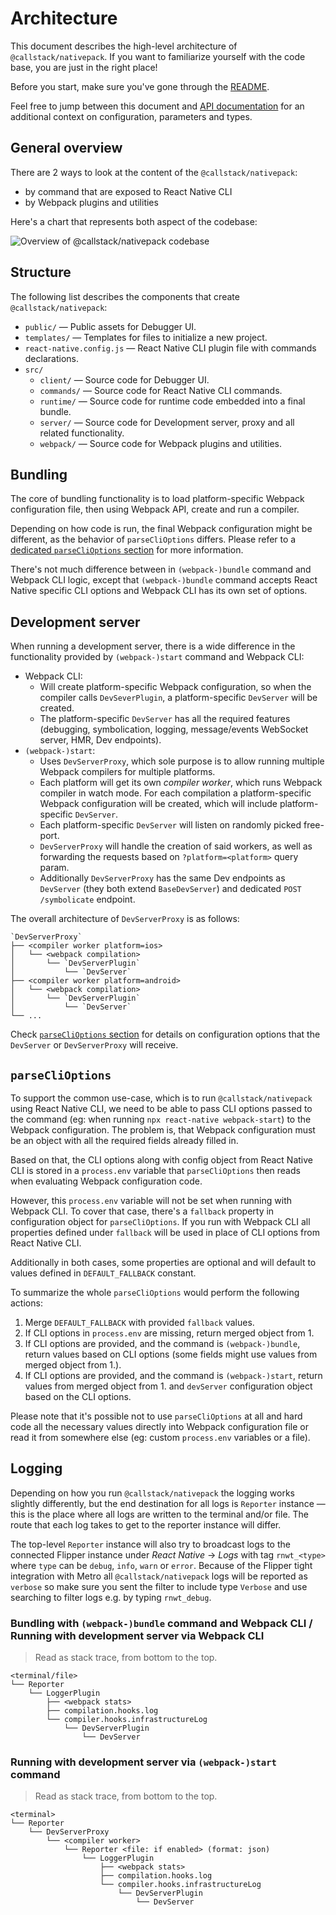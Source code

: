 # Architecture

This document describes the high-level architecture of `@callstack/nativepack`.
If you want to familiarize yourself with the code base, you are just in the right place!

Before you start, make sure you've gone through the [README](./README.md).

Feel free to jump between this document and [API documentation](https://react-native-webpack-toolkit.netlify.app/)
for an additional context on configuration, parameters and types.

## General overview

There are 2 ways to look at the content of the `@callstack/nativepack`:

- by command that are exposed to React Native CLI
- by Webpack plugins and utilities

Here's a chart that represents both aspect of the codebase:

![Overview of @callstack/nativepack codebase](./overview.png)

## Structure

The following list describes the components that create `@callstack/nativepack`:

- `public/` — Public assets for Debugger UI.
- `templates/` — Templates for files to initialize a new project.
- `react-native.config.js` — React Native CLI plugin file with commands declarations.
- `src/`
  - `client/` — Source code for Debugger UI.
  - `commands/` — Source code for React Native CLI commands.
  - `runtime/` — Source code for runtime code embedded into a final bundle.
  - `server/` — Source code for Development server, proxy and all related functionality.
  - `webpack/` — Source code for Webpack plugins and utilities.

## Bundling

The core of bundling functionality is to load platform-specific Webpack configuration file, then using Webpack API, create and run a compiler.

Depending on how code is run, the final Webpack configuration might be different, as the behavior of `parseCliOptions` differs.
Please refer to a [dedicated `parseCliOptions` section](#parseclioptions) for more information.

There's not much difference between in `(webpack-)bundle` command and Webpack CLI logic, except that `(webpack-)bundle` command
accepts React Native specific CLI options and Webpack CLI has its own set of options.

## Development server

When running a development server, there is a wide difference in the functionality provided by `(webpack-)start` command and Webpack CLI:

- Webpack CLI:
  - Will create platform-specific Webpack configuration, so when the compiler calls `DevSeverPlugin`, a platform-specific `DevServer` will be created.
  - The platform-specific `DevServer` has all the required features (debugging, symbolication, logging, message/events WebSocket server, HMR, Dev endpoints).
- `(webpack-)start`:
  - Uses `DevServerProxy`, which sole purpose is to allow running multiple Webpack compilers for multiple platforms.
  - Each platform will get its own _compiler worker_, which runs Webpack compiler in watch mode. For each compilation a platform-specific Webpack
  configuration will be created, which will include platform-specific `DevServer`.
  - Each platform-specific `DevServer` will listen on randomly picked free-port.
  - `DevServerProxy` will handle the creation of said workers, as well as forwarding the requests based on `?platform=<platform>` query param.
  - Additionally `DevServerProxy` has the same Dev endpoints as `DevServer` (they both extend `BaseDevServer`) and dedicated `POST /symbolicate` endpoint.

The overall architecture of `DevServerProxy` is as follows:
```
`DevServerProxy`
├── <compiler worker platform=ios>
│   └── <webpack compilation>
│       └── `DevServerPlugin`
│           └── `DevServer`
├── <compiler worker platform=android>
│   └── <webpack compilation>
│       └── `DevServerPlugin`
│           └── `DevServer`
└── ...
```

Check [`parseCliOptions` section](#parseclioptions) for details on configuration options that the `DevServer` or `DevServerProxy` will receive.

## `parseCliOptions`

To support the common use-case, which is to run `@callstack/nativepack` using
React Native CLI, we need to be able to pass CLI options passed to the command (eg: when running
`npx react-native webpack-start`) to the Webpack configuration. The problem is, that Webpack configuration
must be an object with all the required fields already filled in.

Based on that, the CLI options along with config object from React Native CLI is stored in a `process.env`
variable that `parseCliOptions` then reads when evaluating Webpack configuration code.

However, this `process.env` variable will not be set when running with Webpack CLI. To cover that case,
there's a `fallback` property in configuration object for `parseCliOptions`. If you run with Webpack CLI
all properties defined under `fallback` will be used in place of CLI options from React Native CLI.

Additionally in both cases, some properties are optional and will default to values defined in `DEFAULT_FALLBACK`
constant.

To summarize the whole `parseCliOptions` would perform the following actions:

1. Merge `DEFAULT_FALLBACK` with provided `fallback` values.
2. If CLI options in `process.env` are missing, return merged object from 1.
3. If CLI options are provided, and the command is `(webpack-)bundle`, return values based on CLI
   options (some fields might use values from merged object from 1.).
4. If CLI options are provided, and the command is `(webpack-)start`, return values from
   merged object from 1. and `devServer` configuration object based on the CLI options.

Please note that it's possible not to use `parseCliOptions` at all and hard code all the necessary
values directly into Webpack configuration file or read it from somewhere else (eg: custom `process.env` variables or a file).
  
## Logging

Depending on how you run `@callstack/nativepack` the logging works slightly differently, but
the end destination for all logs is `Reporter` instance — this is the place where all logs are
written to the terminal and/or file. The route that each log takes to get to the reporter instance
will differ.

The top-level `Reporter` instance will also try to broadcast logs to the connected Flipper instance
under _React Native_ -> _Logs_ with tag `rnwt_<type>` where `type` can be `debug`, `info`, `warn`
or `error`. Because of the Flipper tight integration with Metro all `@callstack/nativepack`
logs will be reported as `verbose` so make sure you sent the filter to include type `Verbose`
and use searching to filter logs e.g. by typing `rnwt_debug`.

### Bundling with `(webpack-)bundle` command and Webpack CLI / Running with development server via Webpack CLI

> Read as stack trace, from bottom to the top.

```
<terminal/file>
└── Reporter
    └── LoggerPlugin
        ├── <webpack stats>
        ├── compilation.hooks.log
        └── compiler.hooks.infrastructureLog
            └── DevServerPlugin
                └── DevServer
```

### Running with development server via `(webpack-)start` command

> Read as stack trace, from bottom to the top.

```
<terminal>
└── Reporter
    └── DevServerProxy
        └── <compiler worker>
            └── Reporter <file: if enabled> (format: json)
                └── LoggerPlugin
                    ├── <webpack stats>
                    ├── compilation.hooks.log
                    └── compiler.hooks.infrastructureLog
                        └── DevServerPlugin
                            └── DevServer
```
